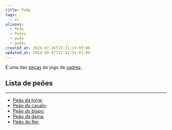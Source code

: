 ```yaml
---
title: Peão
tags:
  - v1
aliases:
  - Peão
  - Peões
  - peão
  - peões
created_at: 2024-07-26T13:21:33-03:00
updated_at: 2024-08-07T17:42:55-03:00
---
```


É uma das [peças](Xadrez_Pecas.md) do jogo de [xadrez](../../../../sementes/2024/07/06/2024-07-06-Xadrez.md).


## Lista de peões
---
- [Peão da torre](../08/Xadrez_Peao_da_torre.md);
- [Peão do cavalo](../08/Xadrez_Peao_do_cavalo.md);
- [Peão do bispo](../26/Xadrez_Peao_do_bispo.md);
- [Peão da dama](../08/Xadrez_Peao_da_dama.md);
- [Peão do Rei](../08/Xadrez_Peao_do_Rei.md);
